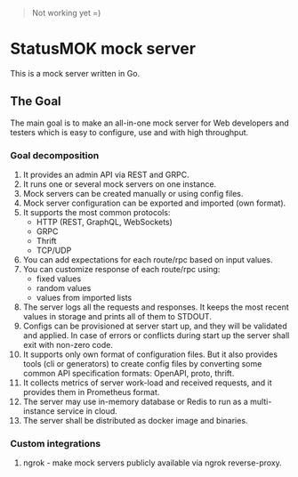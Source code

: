 > Not working yet =)

# StatusMOK mock server
This is a mock server written in Go.

## The Goal
The main goal is to make an all-in-one mock server for Web developers and testers which is easy to configure, use and with high throughput.

### Goal decomposition
1. It provides an admin API via REST and GRPC.
2. It runs one or several mock servers on one instance.
3. Mock servers can be created manually or using config files.
4. Mock server configuration can be exported and imported (own format).
5. It supports the most common protocols:
   * HTTP (REST, GraphQL, WebSockets)
   * GRPC
   * Thrift
   * TCP/UDP
6. You can add expectations for each route/rpc based on input values.
7. You can customize response of each route/rpc using:
   * fixed values
   * random values
   * values from imported lists
8. The server logs all the requests and responses. It keeps the most recent values in storage and prints all of them to STDOUT.
9. Configs can be provisioned at server start up, and they will be validated and applied. In case of errors or conflicts during start up the server shall exit with non-zero code. 
10. It supports only own format of configuration files. But it also provides tools (cli or generators) to create config files by converting some common API specification formats: OpenAPI, proto, thrift.
11. It collects metrics of server work-load and received requests, and it provides them in Prometheus format. 
12. The server may use in-memory database or Redis to run as a multi-instance service in cloud.
13. The server shall be distributed as docker image and binaries.

### Custom integrations
1. ngrok - make mock servers publicly available via ngrok reverse-proxy.
